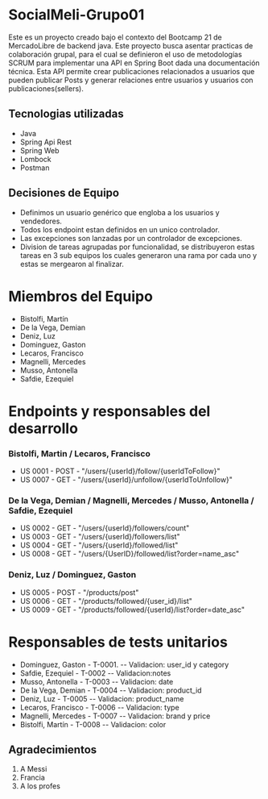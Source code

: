 # SocialMeli-Grupo01

Este es un proyecto creado bajo el contexto del Bootcamp 21 de MercadoLibre de backend java.
Este proyecto busca asentar practicas de colaboración grupal, para el cual se definieron el uso de metodologías SCRUM para implementar una API en Spring Boot dada una documentación técnica.
Esta API permite crear publicaciones relacionados a usuarios que pueden publicar Posts y generar relaciones entre usuarios y usuarios con publicaciones(sellers).


## Tecnologias utilizadas

- Java
- Spring Api Rest
- Spring Web
- Lombock
- Postman

## Decisiones de Equipo
- Definimos un usuario genérico que engloba a los usuarios y vendedores.
- Todos los endpoint estan definidos en un unico controlador.
- Las excepciones son lanzadas por un controlador de excepciones.
- Division de tareas agrupadas por funcionalidad, se distribuyeron estas tareas en 3 sub equipos los cuales generaron una rama por cada uno y estas se mergearon al finalizar.


# Miembros del Equipo
- Bistolfi, Martín
- De la Vega, Demian
- Deniz, Luz
- Dominguez, Gaston
- Lecaros, Francisco
- Magnelli, Mercedes
- Musso, Antonella
- Safdie, Ezequiel


# Endpoints  y responsables del desarrollo

### Bistolfi, Martin / Lecaros, Francisco

- US 0001 - POST - "/users/{userId}/follow/{userIdToFollow}"
- US 0007 - GET - "/users/{userId}/unfollow/{userIdToUnfollow}"

### De la Vega, Demian / Magnelli, Mercedes / Musso, Antonella / Safdie, Ezequiel

- US 0002 - GET - "/users/{userId}/followers/count"
- US 0003 - GET - "/users/{userId}/followers/list"
- US 0004 - GET - "/users/{userId}/followed/list"
- US 0008 - GET - "/users/{UserID}/followed/list?order=name_asc"

### Deniz, Luz / Dominguez, Gaston

- US 0005 - POST - "/products/post"
- US 0006 - GET - "/products/followed/{user_id}/list"
- US 0009 - GET - "/products/followed/{userId}/list?order=date_asc"

# Responsables de tests unitarios

- Dominguez, Gaston - T-0001. -- Validacion: user_id y category
- Safdie, Ezequiel - T-0002 -- Validacion:notes
- Musso, Antonella - T-0003 -- Validacion: date
- De la Vega, Demian - T-0004 -- Validacion: product_id
- Deniz, Luz - T-0005 -- Validacion: product_name
- Lecaros, Francisco - T-0006 -- Validacion: type
- Magnelli, Mercedes - T-0007 -- Validacion: brand y price
- Bistolfi, Martín - T-0008 -- Validacion: color

## Agradecimientos
1. A Messi
2. Francia
3. A los profes 